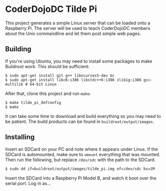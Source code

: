 # CoderDojoDC Tilde Pi

This project generates a simple Linux server that can be loaded onto a
Raspberry Pi. The server will be used to teach CoderDojoDC members about
the Unix commandline and let them post simple web pages.

## Building

If you're using Ubuntu, you may need to install some packages to make Buildroot
work. This should be sufficient:

    $ sudo apt-get install git g++ libncurses5-dev bc
    $ sudo apt-get install libc6:i386 libstdc++6:i386 zlib1g:i386 gcc-multilib # 64-bit Linux

After that, clone this project and run `make`:

    $ make tilde_pi_defconfig
    $ make

It can take some time to download and build everything so you may need to be
patient. The build products can be found in `buildroot/output/images`.

## Installing

Insert an SDCard on your PC and note where it appears under Linux. If the SDCard
is automounted, make sure to `umount` everything that was mounted. Then run the
following, but replace `/dev/sdc` with the path to the SDCard.

    $ sudo dd if=buildroot/output/images/tilde_pi.img of=/dev/sdc bs=1M

Insert the SDCard into a Raspberry Pi Model B, and watch it boot over the serial
port. Log in as...
